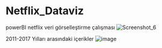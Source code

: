 # Netflix_Dataviz
powerBI netflix veri görselleştirme çalışması
![Screenshot_6](https://github.com/user-attachments/assets/856dc7b3-84bb-4602-8ddb-8cebcbe00af2)

2011-2017 Yılları arasındaki içerikler
![image](https://github.com/user-attachments/assets/08de7ca7-dce8-4289-9282-75163cbe170c)
